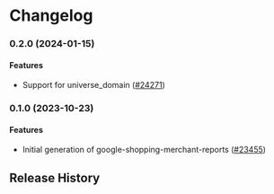 # Changelog

### 0.2.0 (2024-01-15)

#### Features

* Support for universe_domain ([#24271](https://github.com/googleapis/google-cloud-ruby/issues/24271)) 

### 0.1.0 (2023-10-23)

#### Features

* Initial generation of google-shopping-merchant-reports ([#23455](https://github.com/googleapis/google-cloud-ruby/issues/23455)) 

## Release History
